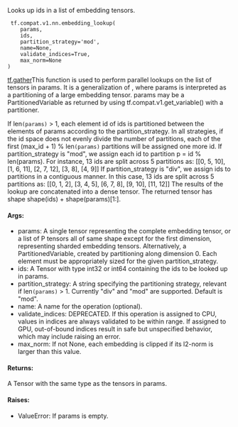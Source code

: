 Looks up ids in a list of embedding tensors.

```
 tf.compat.v1.nn.embedding_lookup(
    params,
    ids,
    partition_strategy='mod',
    name=None,
    validate_indices=True,
    max_norm=None
)
```
[tf.gather](https://tensorflow.google.cn/api_docs/python/tf/gather)This function is used to perform parallel lookups on the list of tensors in params. It is a generalization of , where params is interpreted as a partitioning of a large embedding tensor. params may be a PartitionedVariable as returned by using tf.compat.v1.get_variable() with a partitioner.

If len`(params)` > 1, each element id of ids is partitioned between the elements of params according to the partition_strategy. In all strategies, if the id space does not evenly divide the number of partitions, each of the first (max_id + 1) % len`(params)` partitions will be assigned one more id.
If partition_strategy is "mod", we assign each id to partition p = id % len(params). For instance, 13 ids are split across 5 partitions as: [[0, 5, 10], [1, 6, 11], [2, 7, 12], [3, 8], [4, 9]]
If partition_strategy is "div", we assign ids to partitions in a contiguous manner. In this case, 13 ids are split across 5 partitions as: [[0, 1, 2], [3, 4, 5], [6, 7, 8], [9, 10], [11, 12]]
The results of the lookup are concatenated into a dense tensor. The returned tensor has shape shape(ids) + shape(params)[1:].
#### Args:
- params: A single tensor representing the complete embedding tensor, or a list of P tensors all of same shape except for the first dimension, representing sharded embedding tensors. Alternatively, a PartitionedVariable, created by partitioning along dimension 0. Each element must be appropriately sized for the given partition_strategy.
- ids: A Tensor with type int32 or int64 containing the ids to be looked up in params.
- partition_strategy: A string specifying the partitioning strategy, relevant if len``(params)`` > 1. Currently "div" and "mod" are supported. Default is "mod".
- name: A name for the operation (optional).
- validate_indices: DEPRECATED. If this operation is assigned to CPU, values in indices are always validated to be within range. If assigned to GPU, out-of-bound indices result in safe but unspecified behavior, which may include raising an error.
- max_norm: If not None, each embedding is clipped if its l2-norm is larger than this value.
#### Returns:
A Tensor with the same type as the tensors in params.
#### Raises:
- ValueError: If params is empty.
